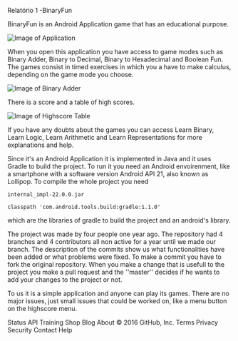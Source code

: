 
Relatório 1 -BinaryFun

BinaryFun is an Android Application game that has an educational purpose.

![Image of Application](https://github.com/andrediegues/EECS314-BinaryFun.git/ASSO-DOCS/Images/DeepinScreenshot20160326191830.png)


When you open this application you have access to game modes such as Binary Adder, Binary to Decimal, Binary to Hexadecimal and Boolean Fun.
The games consist in timed exercises in which you a have to make calculus, depending on the game mode you choose. 

![Image of Binary Adder](https://github.com/andrediegues/EECS314-BinaryFun/ASSO-DOCS/Images/DeepinScreenshot20160327134006.png)

There is a score and a table of high scores.

![Image of Highscore Table](https://github.com/andrediegues/EECS314-BinaryFun/ASSO-DOCS/Images/DeepinScreenshot20160327134150.png)

If you have any doubts about the games you can access Learn Binary, Learn Logic, Learn Arithmetic and Learn Representations for more explanations and help.


Since it's an Android Application it is implemented in Java and it uses Gradle to build the project. 
To run it you need an Android envoirenment, like a smartphone with a software version Android API 21, also known as Lollipop.
To compile the whole project you need 
	
	internal_impl-22.0.0.jar

	classpath 'com.android.tools.build:gradle:1.1.0'
	
which are the libraries of gradle to build the project and an android's library.


The project was made by four people one year ago. The repository had 4 branches and 4 contributors all non active for a year until we made our branch. 
The description of the commits show us what functionalities have been added or what problems were fixed.
To make a commit you have to fork the original repository. When you make a change that is usefull to the project you make a pull request and the ''master'' decides if he wants to add your changes to the project or not.



To us it is a simple application and anyone can play its games. There are no major issues, just small issues that could be worked on, like a menu button on the highscore menu. 


Status API Training Shop Blog About
© 2016 GitHub, Inc. Terms Privacy Security Contact Help
